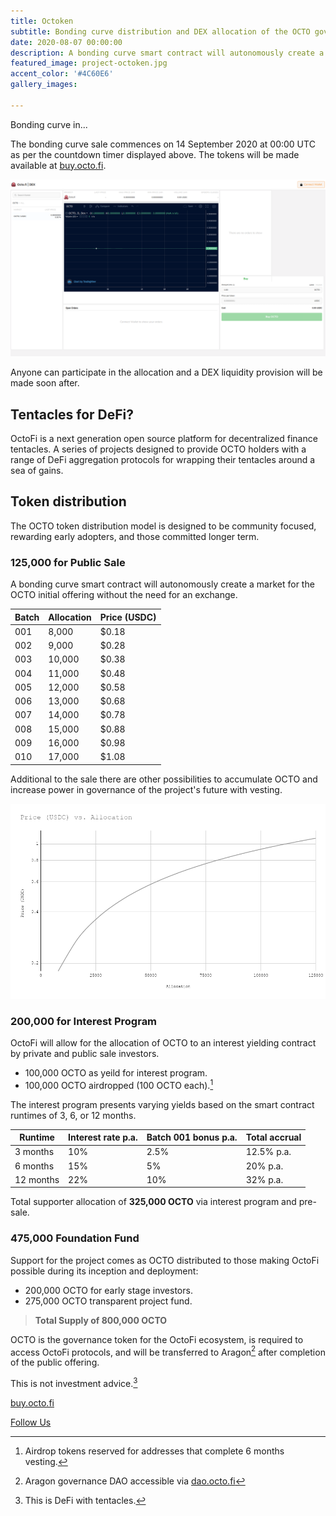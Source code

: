 ```yaml
---
title: Octoken
subtitle: Bonding curve distribution and DEX allocation of the OCTO governance token — 14 Sept 2020.
date: 2020-08-07 00:00:00
description: A bonding curve smart contract will autonomously create a market for the OCTO initial offering without the need for an exchange. Anyone can participate in the allocation and a DEX liquidity provision will be made soon after.
featured_image: project-octoken.jpg
accent_color: '#4C60E6'
gallery_images:

---
```


<p class="subtitle" id="timer">Bonding curve in...</p>

The bonding curve sale commences on 14 September 2020 at 00:00 UTC as per the countdown timer displayed above. The tokens will be made available at [buy.octo.fi](https://buy.octo.fi).

![](/images/projects/octofidex.png)

Anyone can participate in the allocation and a DEX liquidity provision will be made soon after. 

## Tentacles for DeFi?

OctoFi is a next generation open source platform for decentralized finance tentacles. A series of projects designed to provide OCTO holders with a range of DeFi aggregation protocols for wrapping their tentacles around a sea of gains.


## Token distribution

The OCTO token distribution model is designed to be community focused, rewarding early adopters, and those committed longer term.

### 125,000 for Public Sale

A bonding curve smart contract will autonomously create a market for the OCTO initial offering without the need for an exchange. 

| Batch        | Allocation	  | Price (USDC) |
|--------------|--------------|--------------|
| 001		   | 8,000        | $0.18 		 |
| 002		   | 9,000        | $0.28 		 |
| 003		   | 10,000       | $0.38 		 |
| 004		   | 11,000       | $0.48 		 |
| 005		   | 12,000       | $0.58 		 |
| 006		   | 13,000       | $0.68 		 |
| 007		   | 14,000       | $0.78 		 |
| 008		   | 15,000       | $0.88 		 |
| 009		   | 16,000       | $0.98 		 |
| 010		   | 17,000       | $1.08 		 |

Additional to the sale there are other possibilities to accumulate OCTO and increase power in governance of the project's future with vesting.

![](/images/projects/curve.png)

### 200,000 for Interest Program 

OctoFi will allow for the allocation of OCTO to an interest yielding contract by private and public sale investors. 

* 100,000 OCTO as yeild for interest program.
* 100,000 OCTO airdropped (100 OCTO each).[^1]

The interest program presents varying yields based on the smart contract runtimes of 3, 6, or 12 months.

| Runtime    		    | Interest rate p.a.| Batch 001 bonus p.a.| Total accrual |
|-----------------------|-------------------|---------------------|---------------|
| 3 months     			| 10% 			    | 2.5%                | 12.5% p.a.    |
| 6 months 	  	 	    | 15% 		  	    | 5%            	  | 20% p.a.   	  |
| 12 months    			| 22% 				| 10%              	  | 32% p.a.  	  |

Total supporter allocation of **325,000 OCTO** via interest program and pre-sale.
 
### 475,000 Foundation Fund

Support for the project comes as OCTO distributed to those making OctoFi possible during its inception and deployment:

* 200,000 OCTO for early stage investors.
* 275,000 OCTO transparent project fund.

> **Total Supply of 800,000 OCTO**

OCTO is the governance token for the OctoFi ecosystem, is required to access OctoFi protocols, and will be transferred to Aragon[^2] after completion of the public offering. 

This is not investment advice.[^3]

[buy.octo.fi](https://buy.octo.fi)

<a href="https://twitter.com/intent/follow?screen_name=octofinance&tw_p=followbutton" class="button--fill" target="_blank">Follow Us</a>

[^1]: Airdrop tokens reserved for addresses that complete 6 months vesting.
[^2]: Aragon governance DAO accessible via [dao.octo.fi](https://dao.octo.fi)
[^3]: This is DeFi with tentacles.
